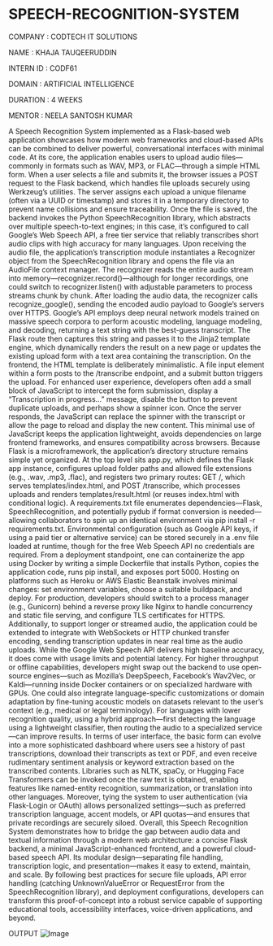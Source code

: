 # SPEECH-RECOGNITION-SYSTEM

COMPANY : CODTECH IT SOLUTIONS

NAME : KHAJA TAUQEERUDDIN

INTERN ID : CODF61

DOMAIN : ARTIFICIAL INTELLIGENCE

DURATION : 4 WEEKS

MENTOR : NEELA SANTOSH KUMAR

A Speech Recognition System implemented as a Flask-based web application showcases how modern web frameworks and cloud-based APIs can be combined to deliver powerful, conversational interfaces with minimal code. At its core, the application enables users to upload audio files—commonly in formats such as WAV, MP3, or FLAC—through a simple HTML form. When a user selects a file and submits it, the browser issues a POST request to the Flask backend, which handles file uploads securely using Werkzeug’s utilities. The server assigns each upload a unique filename (often via a UUID or timestamp) and stores it in a temporary directory to prevent name collisions and ensure traceability. Once the file is saved, the backend invokes the Python SpeechRecognition library, which abstracts over multiple speech-to-text engines; in this case, it’s configured to call Google’s Web Speech API, a free tier service that reliably transcribes short audio clips with high accuracy for many languages.
Upon receiving the audio file, the application’s transcription module instantiates a Recognizer object from the SpeechRecognition library and opens the file via an AudioFile context manager. The recognizer reads the entire audio stream into memory—recognizer.record()—although for longer recordings, one could switch to recognizer.listen() with adjustable parameters to process streams chunk by chunk. After loading the audio data, the recognizer calls recognize_google(), sending the encoded audio payload to Google’s servers over HTTPS. Google’s API employs deep neural network models trained on massive speech corpora to perform acoustic modeling, language modeling, and decoding, returning a text string with the best-guess transcript. The Flask route then captures this string and passes it to the Jinja2 template engine, which dynamically renders the result on a new page or updates the existing upload form with a text area containing the transcription.
On the frontend, the HTML template is deliberately minimalistic. A file input element within a form posts to the /transcribe endpoint, and a submit button triggers the upload. For enhanced user experience, developers often add a small block of JavaScript to intercept the form submission, display a “Transcription in progress…” message, disable the button to prevent duplicate uploads, and perhaps show a spinner icon. Once the server responds, the JavaScript can replace the spinner with the transcript or allow the page to reload and display the new content. This minimal use of JavaScript keeps the application lightweight, avoids dependencies on large frontend frameworks, and ensures compatibility across browsers.
Because Flask is a microframework, the application’s directory structure remains simple yet organized. At the top level sits app.py, which defines the Flask app instance, configures upload folder paths and allowed file extensions (e.g., .wav, .mp3, .flac), and registers two primary routes: GET /, which serves templates/index.html, and POST /transcribe, which processes uploads and renders templates/result.html (or reuses index.html with conditional logic). A requirements.txt file enumerates dependencies—Flask, SpeechRecognition, and potentially pydub if format conversion is needed—allowing collaborators to spin up an identical environment via pip install -r requirements.txt. Environmental configuration (such as Google API keys, if using a paid tier or alternative service) can be stored securely in a .env file loaded at runtime, though for the free Web Speech API no credentials are required.
From a deployment standpoint, one can containerize the app using Docker by writing a simple Dockerfile that installs Python, copies the application code, runs pip install, and exposes port 5000. Hosting on platforms such as Heroku or AWS Elastic Beanstalk involves minimal changes: set environment variables, choose a suitable buildpack, and deploy. For production, developers should switch to a process manager (e.g., Gunicorn) behind a reverse proxy like Nginx to handle concurrency and static file serving, and configure TLS certificates for HTTPS. Additionally, to support longer or streamed audio, the application could be extended to integrate with WebSockets or HTTP chunked transfer encoding, sending transcription updates in near real time as the audio uploads.
While the Google Web Speech API delivers high baseline accuracy, it does come with usage limits and potential latency. For higher throughput or offline capabilities, developers might swap out the backend to use open-source engines—such as Mozilla’s DeepSpeech, Facebook’s Wav2Vec, or Kaldi—running inside Docker containers or on specialized hardware with GPUs. One could also integrate language-specific customizations or domain adaptation by fine-tuning acoustic models on datasets relevant to the user’s context (e.g., medical or legal terminology). For languages with lower recognition quality, using a hybrid approach—first detecting the language using a lightweight classifier, then routing the audio to a specialized service—can improve results.
In terms of user interface, the basic form can evolve into a more sophisticated dashboard where users see a history of past transcriptions, download their transcripts as text or PDF, and even receive rudimentary sentiment analysis or keyword extraction based on the transcribed contents. Libraries such as NLTK, spaCy, or Hugging Face Transformers can be invoked once the raw text is obtained, enabling features like named-entity recognition, summarization, or translation into other languages. Moreover, tying the system to user authentication (via Flask-Login or OAuth) allows personalized settings—such as preferred transcription language, accent models, or API quotas—and ensures that private recordings are securely siloed.
Overall, this Speech Recognition System demonstrates how to bridge the gap between audio data and textual information through a modern web architecture: a concise Flask backend, a minimal JavaScript-enhanced frontend, and a powerful cloud-based speech API. Its modular design—separating file handling, transcription logic, and presentation—makes it easy to extend, maintain, and scale. By following best practices for secure file uploads, API error handling (catching UnknownValueError or RequestError from the SpeechRecognition library), and deployment configurations, developers can transform this proof-of-concept into a robust service capable of supporting educational tools, accessibility interfaces, voice-driven applications, and beyond.

OUTPUT
![Image](https://github.com/user-attachments/assets/97963fb4-3d95-4033-b743-00b8a5e914fc)
